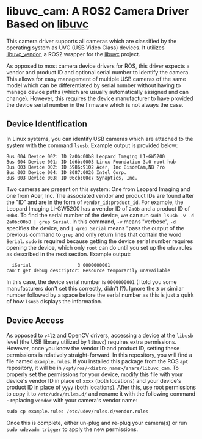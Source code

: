 # libuvc_cam: A ROS2 Camera Driver Based on [libuvc](https://github.com/libuvc/libuvc)

This camera driver supports all cameras which are classified by the operating system as
UVC (USB Video Class) devices. It utilizes [libuvc_vendor](https://github.com/JWhitleyWork/libuvc_vendor),
a ROS2 wrapper for the [libuvc](https://github.com/libuvc/libuvc) project.

As opposed to most camera device drivers for ROS, this driver expects a vendor and product ID
and optional serial number to identify the camera. This allows for easy management of multiple
USB cameras of the same model which can be differentiated by serial number without having to manage
device paths (which are usually automatically assigned and can change). However, this requires the
device manufacturer to have provided the device serial number in the firmware which is not always
the case.

## Device Identification
In Linux systems, you can identify USB cameras which are attached to the system with the command
`lsusb`. Example output is provided below:

```
Bus 004 Device 002: ID 2a0b:00b8 Leopard Imaging LI-GW5200
Bus 004 Device 001: ID 1d6b:0003 Linux Foundation 3.0 root hub
Bus 003 Device 002: ID 5986:9102 Acer, Inc BisonCam,NB Pro
Bus 003 Device 004: ID 8087:0026 Intel Corp. 
Bus 003 Device 003: ID 06cb:00c7 Synaptics, Inc. 
```

Two cameras are present on this system: One from Leopard Imaging and one from Acer, Inc. The
associated vendor and product IDs are found after the "ID" and are in the form of
`vendor_id:product_id`. For example, the Leopard Imaging LI-GW5200 has a vendor ID of `2a0b` and a
product ID of `00b8`. To find the serial number of the device, we can run
`sudo lsusb -v -d 2a0b:00b8 | grep Serial`. In this command, `-v` means "verbose", `-d` specifies
the device, and `| grep Serial` means "pass the output of the previous command to `grep` and only
return lines that contain the word `Serial`. `sudo` is required because getting the device serial
number requires opening the device, which only `root` can do until you set up the `udev` rules as
described in the next section. Example output:

```
  iSerial                 3 0000000001
can't get debug descriptor: Resource temporarily unavailable
```

In this case, the device serial number is `0000000001` (I told you some manufacturers don't set
this correctly, didn't I?). Ignore the `3` or similar number followed by a space before the serial
number as this is just a quirk of how `lsusb` displays the information.

## Device Access
As opposed to `v4l2` and OpenCV drivers, accessing a device at the `libusb` level (the USB library
utilized by `libuvc`) requires extra permissions. However, once you know the vendor ID and product
ID, setting these permissions is relatively straight-forward. In this repository, you will find a
file named `example.rules`. If you installed this package from the ROS `apt` repository, it will be
in `/opt/ros/<distro_name>/share/libuvc_cam`. To properly set the permissions for your device,
modify this file with your device's vendor ID in place of `xxxx` (both locations) and your device's
product ID in place of `yyyy` (both locations). After this, use root permissions to copy it to
`/etc/udev/rules.d/` and rename it with the following command - replacing `vendor` with your
camera's vendor name:

```
sudo cp example.rules /etc/udev/rules.d/vendor.rules
```

Once this is complete, either un-plug and re-plug your camera(s) or run `sudo udevadm trigger` to
apply the new permissions.
